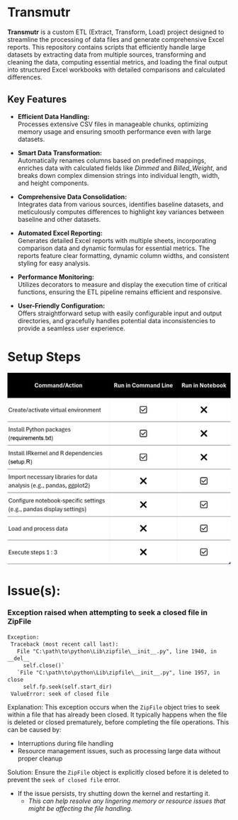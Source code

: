 # Transmutr

**Transmutr** is a custom ETL (Extract, Transform, Load) project designed to streamline the processing of data files and generate comprehensive Excel reports. This repository contains scripts that efficiently handle large datasets by extracting data from multiple sources, transforming and cleaning the data, computing essential metrics, and loading the final output into structured Excel workbooks with detailed comparisons and calculated differences.

## Key Features

- **Efficient Data Handling:**  
  Processes extensive CSV files in manageable chunks, optimizing memory usage and ensuring smooth performance even with large datasets.

- **Smart Data Transformation:**  
  Automatically renames columns based on predefined mappings, enriches data with calculated fields like *Dimmed* and *Billed_Weight*, and breaks down complex dimension strings into individual length, width, and height components.

- **Comprehensive Data Consolidation:**  
  Integrates data from various sources, identifies baseline datasets, and meticulously computes differences to highlight key variances between baseline and other datasets.

- **Automated Excel Reporting:**  
  Generates detailed Excel reports with multiple sheets, incorporating comparison data and dynamic formulas for essential metrics. The reports feature clear formatting, dynamic column widths, and consistent styling for easy analysis.

- **Performance Monitoring:**  
  Utilizes decorators to measure and display the execution time of critical functions, ensuring the ETL pipeline remains efficient and responsive.

- **User-Friendly Configuration:**  
  Offers straightforward setup with easily configurable input and output directories, and gracefully handles potential data inconsistencies to provide a seamless user experience.

# Setup Steps
![](https://github.com/DataWzard/Transmutr/blob/main/Steps%20list.jpg)

# Issue(s): 
### Exception raised when attempting to seek a closed file in ZipFile
```
Exception:
 Traceback (most recent call last):
   File "C:\path\to\python\Lib\zipfile\__init__.py", line 1940, in __del__
     self.close()`
   `File "C:\path\to\python\Lib\zipfile\__init__.py", line 1957, in close
     self.fp.seek(self.start_dir)
 ValueError: seek of closed file
```

 Explanation:
 This exception occurs when the `ZipFile` object tries to seek within a file that has already been closed.
 It typically happens when the file is deleted or closed prematurely, before completing the file operations.
 This can be caused by:
 - Interruptions during file handling
 - Resource management issues, such as processing large data without proper cleanup

 Solution:
 Ensure the `ZipFile` object is explicitly closed before it is deleted to prevent the `seek of closed file` error.
 * If the issue persists, try shutting down the kernel and restarting it.
   * *This can help resolve any lingering memory or resource issues that might be affecting the file handling.*
